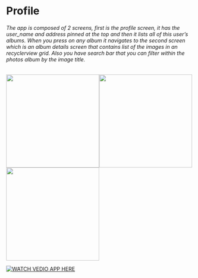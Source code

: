 # Profile
###### The app is composed of 2 screens, first is the profile screen, it has the user_name and address pinned at the top and then it lists all of this user’s albums. When you press on any album it navigates to the second screen which is an album details screen that contains list of the images in an recyclerview grid. Also you have search bar that you can filter within the photos album by the  image title.

<img src="https://github.com/dev7odaa/Profile-Android-Kotlin/blob/main/app/src/main/res/drawable/ProfileApp%20First%20Screen.jpg" width="250"/><img src="https://github.com/dev7odaa/Profile-Android-Kotlin/blob/main/app/src/main/res/drawable/ProfileApp%20First%20Screen.jpg" width="250"/><img src="https://github.com/dev7odaa/Profile-Android-Kotlin/blob/main/app/src/main/res/drawable/ProfileApp%20First%20Screen.jpg" width="250"/>


[![WATCH VEDIO APP HERE](https://github.com/dev7odaa/Profile-Android-Kotlin/blob/main/app/src/main/res/drawable/Youtube-logo-vector-PNG.png)](https://drive.google.com/file/d/1YhCY8UG9d3dKLg9zH1WkcsOdA3udmQI6/view)
